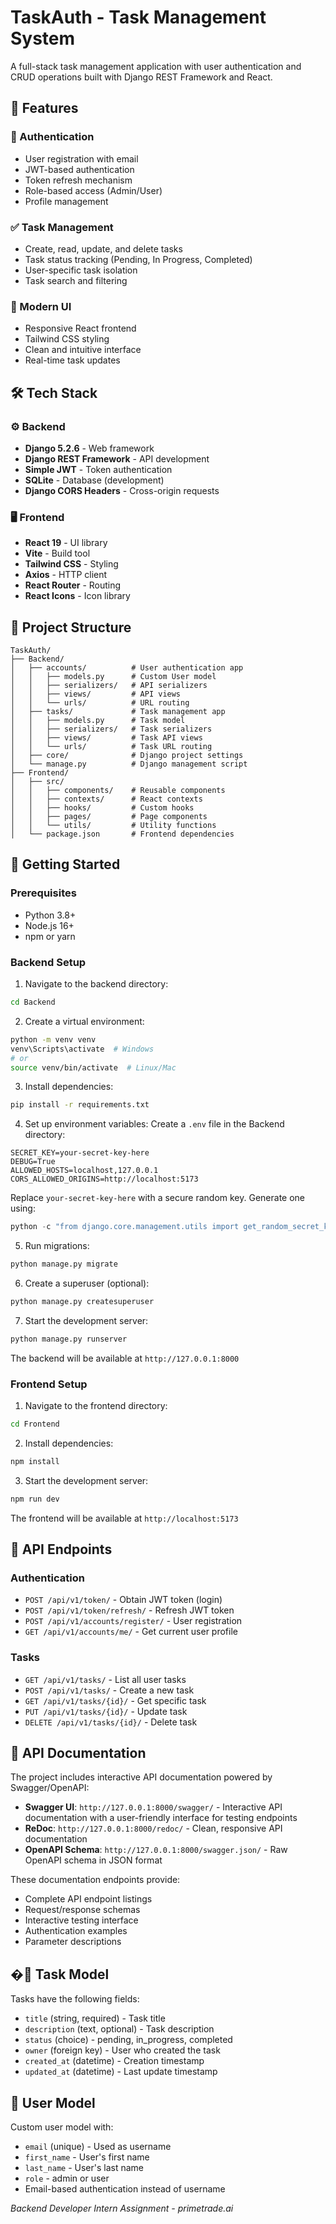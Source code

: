 # TaskAuth - Task Management System

A full-stack task management application with user authentication and CRUD operations built with Django REST Framework and React.

## 🚀 Features

### 🔐 Authentication
- User registration with email
- JWT-based authentication
- Token refresh mechanism
- Role-based access (Admin/User)
- Profile management

### ✅ Task Management
- Create, read, update, and delete tasks
- Task status tracking (Pending, In Progress, Completed)
- User-specific task isolation
- Task search and filtering

### 🎨 Modern UI
- Responsive React frontend
- Tailwind CSS styling
- Clean and intuitive interface
- Real-time task updates

## 🛠️ Tech Stack

### ⚙️ Backend
- **Django 5.2.6** - Web framework
- **Django REST Framework** - API development
- **Simple JWT** - Token authentication
- **SQLite** - Database (development)
- **Django CORS Headers** - Cross-origin requests

### 🖥️ Frontend
- **React 19** - UI library
- **Vite** - Build tool
- **Tailwind CSS** - Styling
- **Axios** - HTTP client
- **React Router** - Routing
- **React Icons** - Icon library

## 📁 Project Structure

```
TaskAuth/
├── Backend/
│   ├── accounts/          # User authentication app
│   │   ├── models.py      # Custom User model
│   │   ├── serializers/   # API serializers
│   │   ├── views/         # API views
│   │   └── urls/          # URL routing
│   ├── tasks/             # Task management app
│   │   ├── models.py      # Task model
│   │   ├── serializers/   # Task serializers
│   │   ├── views/         # Task API views
│   │   └── urls/          # Task URL routing
│   ├── core/              # Django project settings
│   └── manage.py          # Django management script
├── Frontend/
│   ├── src/
│   │   ├── components/    # Reusable components
│   │   ├── contexts/      # React contexts
│   │   ├── hooks/         # Custom hooks
│   │   ├── pages/         # Page components
│   │   └── utils/         # Utility functions
│   └── package.json       # Frontend dependencies
```

## 🔧 Getting Started

### Prerequisites
- Python 3.8+
- Node.js 16+
- npm or yarn

### Backend Setup

1. Navigate to the backend directory:
```bash
cd Backend
```

2. Create a virtual environment:
```bash
python -m venv venv
venv\Scripts\activate  # Windows
# or
source venv/bin/activate  # Linux/Mac
```

3. Install dependencies:
```bash
pip install -r requirements.txt
```

4. Set up environment variables:
Create a `.env` file in the Backend directory:
```env
SECRET_KEY=your-secret-key-here
DEBUG=True
ALLOWED_HOSTS=localhost,127.0.0.1
CORS_ALLOWED_ORIGINS=http://localhost:5173
```
Replace `your-secret-key-here` with a secure random key. Generate one using:
```python
python -c "from django.core.management.utils import get_random_secret_key; print(get_random_secret_key())"
```

5. Run migrations:
```bash
python manage.py migrate
```

6. Create a superuser (optional):
```bash
python manage.py createsuperuser
```

7. Start the development server:
```bash
python manage.py runserver
```

The backend will be available at `http://127.0.0.1:8000`

### Frontend Setup

1. Navigate to the frontend directory:
```bash
cd Frontend
```

2. Install dependencies:
```bash
npm install
```

3. Start the development server:
```bash
npm run dev
```

The frontend will be available at `http://localhost:5173`

## 📡 API Endpoints

### Authentication
- `POST /api/v1/token/` - Obtain JWT token (login)
- `POST /api/v1/token/refresh/` - Refresh JWT token
- `POST /api/v1/accounts/register/` - User registration
- `GET /api/v1/accounts/me/` - Get current user profile

### Tasks
- `GET /api/v1/tasks/` - List all user tasks
- `POST /api/v1/tasks/` - Create a new task
- `GET /api/v1/tasks/{id}/` - Get specific task
- `PUT /api/v1/tasks/{id}/` - Update task
- `DELETE /api/v1/tasks/{id}/` - Delete task

## 📜 API Documentation

The project includes interactive API documentation powered by Swagger/OpenAPI:

- **Swagger UI**: `http://127.0.0.1:8000/swagger/` - Interactive API documentation with a user-friendly interface for testing endpoints
- **ReDoc**: `http://127.0.0.1:8000/redoc/` - Clean, responsive API documentation
- **OpenAPI Schema**: `http://127.0.0.1:8000/swagger.json/` - Raw OpenAPI schema in JSON format

These documentation endpoints provide:
- Complete API endpoint listings
- Request/response schemas
- Interactive testing interface
- Authentication examples
- Parameter descriptions

## �📝 Task Model

Tasks have the following fields:
- `title` (string, required) - Task title
- `description` (text, optional) - Task description
- `status` (choice) - pending, in_progress, completed
- `owner` (foreign key) - User who created the task
- `created_at` (datetime) - Creation timestamp
- `updated_at` (datetime) - Last update timestamp

## 👤 User Model

Custom user model with:
- `email` (unique) - Used as username
- `first_name` - User's first name
- `last_name` - User's last name
- `role` - admin or user
- Email-based authentication instead of username

*Backend Developer Intern Assignment - primetrade.ai*
